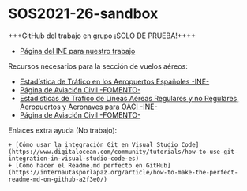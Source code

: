 # SOS2021-26-sandbox

+++GitHub del trabajo en grupo ¡SOLO DE PRUEBA!++++

+ [Página del INE para nuestro trabajo](https://www.ine.es/dyngs/INEbase/es/categoria.htm?c=Estadistica_P&cid=1254735570703)


Recursos necesarios para la sección de vuelos aéreos:

   + [Estadística de Tráfico en los Aeropuertos Españoles -INE-](https://www.ine.es/dyngs/IOE/es/operacion.htm?numinv=22075)
   + [Página de Aviación Civil -FOMENTO-](https://www.fomento.gob.es/BE/?nivel=2&orden=03000000)
   + [Estadísticas de Tráfico de Líneas Aéreas Regulares y no Regulares, Aeropuertos y Aeronaves para OACI -INE-](https://www.ine.es/dyngs/IOE/es/operacion.htm?numinv=22073)
   + [Página de Aviación Civil -FOMENTO-](https://www.fomento.gob.es/BE/?nivel=2&orden=03000000)
   

Enlaces extra ayuda (No trabajo):

    + [Cómo usar la integración Git en Visual Studio Code](https://www.digitalocean.com/community/tutorials/how-to-use-git-integration-in-visual-studio-code-es)
    + [Cómo hacer el Readme.md perfecto en GitHub](https://internautasporlapaz.org/article/how-to-make-the-perfect-readme-md-on-github-a2f3e0/)